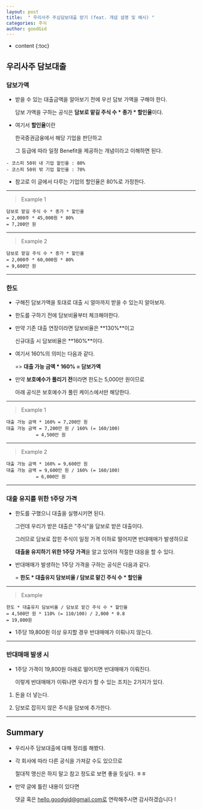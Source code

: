 ```yaml
---
layout: post
title:  " 우리사주 주심담보대출 받기 (feat. 개념 설명 및 예시) "
categories: 주식
author: goodGid
---
```

* content
{:toc}

## 우리사주 담보대출

### 담보가액

* 받을 수 있는 대출금액을 알아보기 전에 우선 담보 가액을 구해야 한다.

  담보 가액을 구하는 공식은 **담보로 맡길 주식 수 * 종가 * 할인율**이다.

* 여기서 **할인율**이란 

  한국증권금융에서 해당 기업을 판단하고
  
  그 등급에 따라 일정 Benefit을 제공하는 개념이라고 이해하면 된다.

```
- 코스피 50위 내 기업 할인율 : 80%
- 코스피 50위 밖 기업 할인율 : 70%
```

* 참고로 이 글에서 다루는 기업의 할인율은 80%로 가정한다.



---

> Example 1

```
담보로 맡길 주식 수 * 종가 * 할인율
= 2,000주 * 45,000원 * 80%
= 7,200만 원
```

---

> Example 2

```
담보로 맡길 주식 수 * 종가 * 할인율
= 2,000주 * 60,000원 * 80%
= 9,600만 원
```

---

### 한도

* 구해진 담보가액을 토대로 대출 시 얼마까지 받을 수 있는지 알아보자.

* 한도를 구하기 전에 담보비율부터 체크해야한다.

* 만약 기존 대출 연장이라면 담보비율은 **130%**이고

  신규대출 시 담보비율은 **160%**이다.

* 여기서 160%의 의미는 다음과 같다.

  => **대출 가능 금액 * 160% = 담보가액**

* 만약 **보호예수가 풀리기 전**이라면 한도는 5,000만 원이므로 

  아래 공식은 보호예수가 풀린 케이스에서만 해당한다.

---

> Example 1

```
대출 가능 금액 * 160% = 7,200만 원
대출 가능 금액 = 7,200만 원 / 160% (= 160/100)
           = 4,500만 원
```

---

> Example 2

```
대출 가능 금액 * 160% = 9,600만 원
대출 가능 금액 = 9,600만 원 / 160% (= 160/100)
           = 6,000만 원
```

---

### 대출 유지를 위한 1주당 가격

* 한도를 구했으니 대출을 실행시키면 된다.

  그런데 우리가 받은 대출은 "주식"을 담보로 받은 대출이다.

  그러므로 담보로 잡힌 주식이 일정 가격 이하로 떨어지면 반대매매가 발생하므로 

  **대출을 유지하기 위한 1주당 가격**을 알고 있어야 적절한 대응을 할 수 있다.

* 반대매매가 발생하는 1주당 가격을 구하는 공식은 다음과 같다.

  = **한도 * 대출유지 담보비율 / 담보로 맡긴 주식 수 * 할인율**

---

> Example

```
한도 * 대출유지 담보비율 / 담보로 맡긴 주식 수 * 할인율
= 4,500만 원 * 110% (= 110/100) / 2,000 * 0.8
= 19,800원
```

* 1주당 19,800원 이상 유지할 경우 반대매매가 이뤄나지 않는다.

---

### 반대매매 발생 시

* 1주당 가격이 19,800원 아래로 떨어지면 반대매매가 이뤄진다.

  이렇게 반대매매가 이뤄나면 우리가 할 수 있는 조치는 2가지가 있다.

1. 돈을 더 넣는다.

2. 담보로 잡히지 않은 주식을 담보에 추가한다.

---

## Summary

* 우리사주 담보대출에 대해 정리를 해봤다.

* 각 회사에 따라 다른 공식을 가져갈 수도 있으므로

  절대적 맹신은 하지 말고 참고 정도로 보면 좋을 듯싶다. ㅎㅎ

* 만약 글에 틀린 내용이 있다면

  댓글 혹은 hello.goodgid@gmail.com로 연락해주시면 감사하겠습니다 ! 

